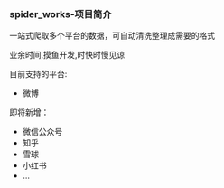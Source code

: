 ### spider_works-项目简介
一站式爬取多个平台的数据，可自动清洗整理成需要的格式

业余时间,摸鱼开发,时快时慢见谅

目前支持的平台:
<ul>
    <li>微博 </li>
</ul>

即将新增：
<ul>
    <li>微信公众号</li>
    <li>知乎</li>
    <li>雪球</li>
    <li>小红书</li>
    <li>...</li>
</ul>


